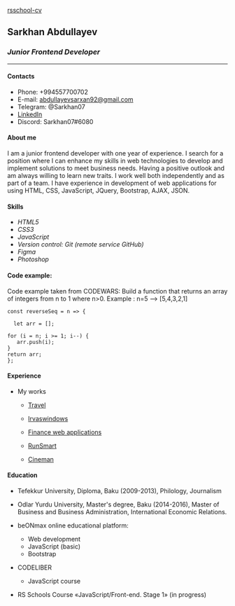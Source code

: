 [rsschool-cv](https://sarkhan07.github.io/portfolio/ 'Описание')

## **Sarkhan Abdullayev**

### **_Junior Frontend Developer_**

---

#### **Contacts**

-   Phone: +994557700702
-   E-mail: abdullayevsarxan92@gmail.com
-   Telegram: @Sarkhan07
-   [LinkedIn](https://www.linkedin.com/in/sarkhan-abdullayev-5528601a1/ 'Описание')
-   Discord: Sarkhan07#6080

#### **About me**

I am a junior frontend developer with one year of experience. I search for a position where I can enhance my skills in web technologies to develop and implement solutions to meet business needs. Having a positive outlook and am always willing to learn new traits. I work well both independently and as part of a team. I have experience in development of web applications for using HTML, CSS, JavaScript, JQuery, Bootstrap, AJAX, JSON.

#### **Skills**

-   _HTML5_
-   _CSS3_
-   _JavaScript_
-   _Version control: Git (remote service GitHub)_
-   _Figma_
-   _Photoshop_

#### **Code example:**

Code example taken from CODEWARS: Build a function that returns an array of integers from n to 1 where n>0.
Example : n=5 --> [5,4,3,2,1]

```
const reverseSeq = n => {

  let arr = [];

for (i = n; i >= 1; i--) {
   arr.push(i);
}
return arr;
};

```

#### **Experience**

-   My works

    -   [Travel](https://sarkhan07.github.io/Travel/src/ 'Описание')

    -   [Irvaswindows](https://sarkhan07.github.io/irvaswindows/dist/ 'Описание')

    -   [Finance web applications](https://sarkhan07.github.io/finance/src/ 'Описание')

    -   [RunSmart](https://sarkhan07.github.io/portfolio/puls/index.html 'Описание')

    -   [Cineman](https://sarkhan07.github.io/portfolio/cineman/index.html 'Описание')

#### **Education**

-   Tefekkur University, Diploma, Baku (2009-2013), Philology, Journalism

-   Odlar Yurdu University, Master's degree, Baku (2014-2016), Master of Business and Business Administration, International Economic Relations.

-   beONmax online educational platform:

    -   Web development
    -   JavaScript (basic)
    -   Bootstrap

-   CODELIBER
    -   JavaScript course

*   RS Schools Course «JavaScript/Front-end. Stage 1» (in progress)
